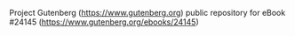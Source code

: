 Project Gutenberg (https://www.gutenberg.org) public repository for eBook #24145 (https://www.gutenberg.org/ebooks/24145)
